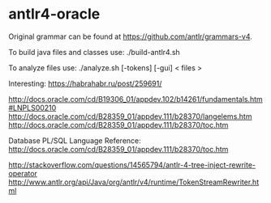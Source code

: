 # antlr4-oracle

Original grammar can be found at https://github.com/antlr/grammars-v4.

To build java files and classes use:
./build-antlr4.sh

To analyze files use:
./analyze.sh [-tokens] [-gui] < files >

Interesting:
https://habrahabr.ru/post/259691/

http://docs.oracle.com/cd/B19306_01/appdev.102/b14261/fundamentals.htm#LNPLS00210
http://docs.oracle.com/cd/B28359_01/appdev.111/b28370/langelems.htm
http://docs.oracle.com/cd/B28359_01/appdev.111/b28370/toc.htm

Database PL/SQL Language Reference:
http://docs.oracle.com/cd/B28359_01/appdev.111/b28370/toc.htm

http://stackoverflow.com/questions/14565794/antlr-4-tree-inject-rewrite-operator
http://www.antlr.org/api/Java/org/antlr/v4/runtime/TokenStreamRewriter.html